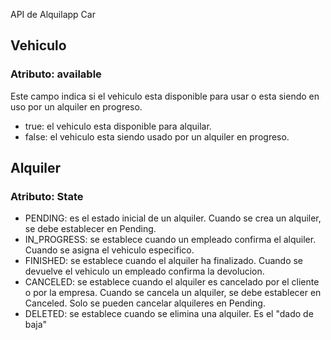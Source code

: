 API de Alquilapp Car

## Vehiculo

### Atributo: available

Este campo indica si el vehiculo esta disponible para usar o esta siendo en uso por un alquiler en progreso.

- true: el vehiculo esta disponible para alquilar.
- false: el vehiculo esta siendo usado por un alquiler en progreso.

## Alquiler

### Atributo: State

- PENDING: es el estado inicial de un alquiler. Cuando se crea un alquiler, se debe establecer en Pending.
- IN_PROGRESS: se establece cuando un empleado confirma el alquiler. Cuando se asigna el vehiculo especifico.
- FINISHED: se establece cuando el alquiler ha finalizado. Cuando se devuelve el vehiculo un empleado confirma la devolucion.
- CANCELED: se establece cuando el alquiler es cancelado por el cliente o por la empresa. Cuando se cancela un alquiler, se debe establecer en Canceled. Solo se pueden cancelar alquileres en Pending.
- DELETED: se establece cuando se elimina una alquiler. Es el "dado de baja"
